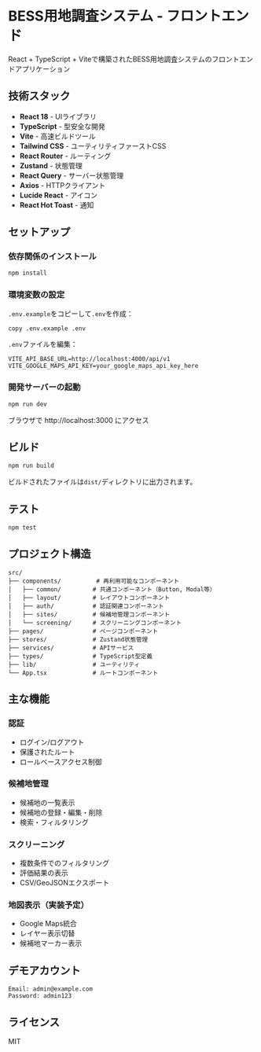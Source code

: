 # BESS用地調査システム - フロントエンド

React + TypeScript + Viteで構築されたBESS用地調査システムのフロントエンドアプリケーション

## 技術スタック

- **React 18** - UIライブラリ
- **TypeScript** - 型安全な開発
- **Vite** - 高速ビルドツール
- **Tailwind CSS** - ユーティリティファーストCSS
- **React Router** - ルーティング
- **Zustand** - 状態管理
- **React Query** - サーバー状態管理
- **Axios** - HTTPクライアント
- **Lucide React** - アイコン
- **React Hot Toast** - 通知

## セットアップ

### 依存関係のインストール

```bash
npm install
```

### 環境変数の設定

`.env.example`をコピーして`.env`を作成：

```bash
copy .env.example .env
```

`.env`ファイルを編集：

```env
VITE_API_BASE_URL=http://localhost:4000/api/v1
VITE_GOOGLE_MAPS_API_KEY=your_google_maps_api_key_here
```

### 開発サーバーの起動

```bash
npm run dev
```

ブラウザで http://localhost:3000 にアクセス

## ビルド

```bash
npm run build
```

ビルドされたファイルは`dist/`ディレクトリに出力されます。

## テスト

```bash
npm test
```

## プロジェクト構造

```
src/
├── components/          # 再利用可能なコンポーネント
│   ├── common/         # 共通コンポーネント（Button, Modal等）
│   ├── layout/         # レイアウトコンポーネント
│   ├── auth/           # 認証関連コンポーネント
│   ├── sites/          # 候補地管理コンポーネント
│   └── screening/      # スクリーニングコンポーネント
├── pages/              # ページコンポーネント
├── stores/             # Zustand状態管理
├── services/           # APIサービス
├── types/              # TypeScript型定義
├── lib/                # ユーティリティ
└── App.tsx             # ルートコンポーネント
```

## 主な機能

### 認証
- ログイン/ログアウト
- 保護されたルート
- ロールベースアクセス制御

### 候補地管理
- 候補地の一覧表示
- 候補地の登録・編集・削除
- 検索・フィルタリング

### スクリーニング
- 複数条件でのフィルタリング
- 評価結果の表示
- CSV/GeoJSONエクスポート

### 地図表示（実装予定）
- Google Maps統合
- レイヤー表示切替
- 候補地マーカー表示

## デモアカウント

```
Email: admin@example.com
Password: admin123
```

## ライセンス

MIT
